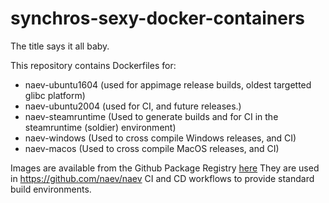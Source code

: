 # synchros-sexy-docker-containers
The title says it all baby.

This repository contains Dockerfiles for:

- naev-ubuntu1604 (used for appimage release builds, oldest targetted glibc platform)
- naev-ubuntu2004 (used for CI, and future releases.)
- naev-steamruntime (Used to generate builds and for CI in the steamruntime (soldier) environment)
- naev-windows (Used to cross compile Windows releases, and CI)
- naev-macos (Used to cross compile MacOS releases, and CI)

Images are available from the Github Package Registry [here](https://github.com/users/ProjectSynchro/packages?repo_name=synchros-sexy-docker-containers)
They are used in https://github.com/naev/naev CI and CD workflows to provide standard build environments.
